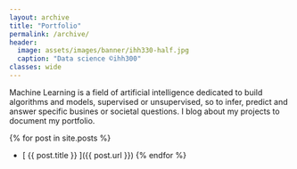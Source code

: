 ```yaml
---
layout: archive
title: "Portfolio"
permalink: /archive/
header:
  image: assets/images/banner/ihh330-half.jpg
  caption: "Data science ©ihh300"
classes: wide
---
```

Machine Learning is a field of artificial intelligence dedicated to build algorithms and models, supervised or unsupervised, so to infer, predict and answer specific busines or societal questions. I blog about my projects to document my portfolio.


{% for post in site.posts %}
  * [ {{ post.title }} ]({{ post.url }})
{% endfor %}
